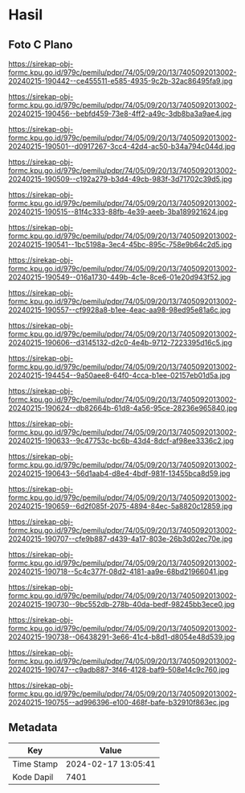 # Hasil

## Foto C Plano

https://sirekap-obj-formc.kpu.go.id/979c/pemilu/pdpr/74/05/09/20/13/7405092013002-20240215-190442--ce455511-e585-4935-9c2b-32ac86495fa9.jpg

https://sirekap-obj-formc.kpu.go.id/979c/pemilu/pdpr/74/05/09/20/13/7405092013002-20240215-190456--bebfd459-73e8-4ff2-a49c-3db8ba3a9ae4.jpg

https://sirekap-obj-formc.kpu.go.id/979c/pemilu/pdpr/74/05/09/20/13/7405092013002-20240215-190501--d0917267-3cc4-42d4-ac50-b34a794c044d.jpg

https://sirekap-obj-formc.kpu.go.id/979c/pemilu/pdpr/74/05/09/20/13/7405092013002-20240215-190509--c192a279-b3d4-49cb-983f-3d71702c39d5.jpg

https://sirekap-obj-formc.kpu.go.id/979c/pemilu/pdpr/74/05/09/20/13/7405092013002-20240215-190515--81f4c333-88fb-4e39-aeeb-3ba189921624.jpg

https://sirekap-obj-formc.kpu.go.id/979c/pemilu/pdpr/74/05/09/20/13/7405092013002-20240215-190541--1bc5198a-3ec4-45bc-895c-758e9b64c2d5.jpg

https://sirekap-obj-formc.kpu.go.id/979c/pemilu/pdpr/74/05/09/20/13/7405092013002-20240215-190549--016a1730-449b-4c1e-8ce6-01e20d943f52.jpg

https://sirekap-obj-formc.kpu.go.id/979c/pemilu/pdpr/74/05/09/20/13/7405092013002-20240215-190557--cf9928a8-b1ee-4eac-aa98-98ed95e81a6c.jpg

https://sirekap-obj-formc.kpu.go.id/979c/pemilu/pdpr/74/05/09/20/13/7405092013002-20240215-190606--d3145132-d2c0-4e4b-9712-7223395d16c5.jpg

https://sirekap-obj-formc.kpu.go.id/979c/pemilu/pdpr/74/05/09/20/13/7405092013002-20240215-194454--9a50aee8-64f0-4cca-b1ee-02157eb01d5a.jpg

https://sirekap-obj-formc.kpu.go.id/979c/pemilu/pdpr/74/05/09/20/13/7405092013002-20240215-190624--db82664b-61d8-4a56-95ce-28236e965840.jpg

https://sirekap-obj-formc.kpu.go.id/979c/pemilu/pdpr/74/05/09/20/13/7405092013002-20240215-190633--9c47753c-bc6b-43d4-8dcf-af98ee3336c2.jpg

https://sirekap-obj-formc.kpu.go.id/979c/pemilu/pdpr/74/05/09/20/13/7405092013002-20240215-190643--56d1aab4-d8e4-4bdf-981f-13455bca8d59.jpg

https://sirekap-obj-formc.kpu.go.id/979c/pemilu/pdpr/74/05/09/20/13/7405092013002-20240215-190659--6d2f085f-2075-4894-84ec-5a8820c12859.jpg

https://sirekap-obj-formc.kpu.go.id/979c/pemilu/pdpr/74/05/09/20/13/7405092013002-20240215-190707--cfe9b887-d439-4a17-803e-26b3d02ec70e.jpg

https://sirekap-obj-formc.kpu.go.id/979c/pemilu/pdpr/74/05/09/20/13/7405092013002-20240215-190718--5c4c377f-08d2-4181-aa9e-68bd21966041.jpg

https://sirekap-obj-formc.kpu.go.id/979c/pemilu/pdpr/74/05/09/20/13/7405092013002-20240215-190730--9bc552db-278b-40da-bedf-98245bb3ece0.jpg

https://sirekap-obj-formc.kpu.go.id/979c/pemilu/pdpr/74/05/09/20/13/7405092013002-20240215-190738--06438291-3e66-41c4-b8d1-d8054e48d539.jpg

https://sirekap-obj-formc.kpu.go.id/979c/pemilu/pdpr/74/05/09/20/13/7405092013002-20240215-190747--c9adb887-3f46-4128-baf9-508e14c9c760.jpg

https://sirekap-obj-formc.kpu.go.id/979c/pemilu/pdpr/74/05/09/20/13/7405092013002-20240215-190755--ad996396-e100-468f-bafe-b32910f863ec.jpg


## Metadata

| Key        | Value               |
| ---------- | ------------------- |
| Time Stamp | 2024-02-17 13:05:41 |
| Kode Dapil | 7401                |



